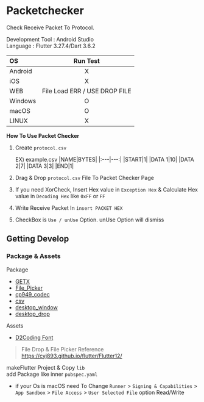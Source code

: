 # Packetchecker

Check Receive Packet To Protocol.

Development Tool : Android Studio  
Language : Flutter 3.27.4/Dart 3.6.2  


|OS|           Run Test            |
|:---|:-----------------------------:|
|Android|               X               |
|iOS|               X               |
|WEB| File Load ERR / USE DROP FILE |
|Windows|               O               |
|macOS|               O               |
|LINUX|               X               |

**How To Use Packet Checker**
1. Create `protocol.csv`

    EX) example.csv
    |NAME|BYTES|
    |:---|---:|
    |START|1|
    |DATA 1|10|
    |DATA 2|7|
    |DATA 3|3|
    |END|1|
2. Drag & Drop `protocol.csv` File To Packet Checker Page
3. If you need XorCheck, Insert Hex value in `Exception Hex` & Calculate Hex value in `Decoding Hex` like `0xFF` or `FF`
4. Write Receive Packet In `insert PACKET HEX`
5. CheckBox is `Use / unUse` Option. unUse Option will dismiss

## Getting Develop

### Package & Assets
Package
 - [GETX](https://pub.dev/packages/get)
 - [File_Picker](https://pub.dev/packages/file_picker)
 - [cp949_codec](https://pub.dev/packages/cp949_codec)
 - [csv](https://pub.dev/packages/csv)
 - [desktop_window](https://pub.dev/packages/desktop_window)
 - [desktop_drop](https://pub.dev/packages/desktop_drop)

Assets 
 - [D2Coding Font](https://github.com/naver/d2codingfont)

> File Drop & File Picker Reference
    https://cyj893.github.io/flutter/Flutter12/


makeFlutter Project & Copy `lib`  
add Package like inner `pubspec.yaml`

- if your Os is macOS need To Change `Runner` > `Signing & Capabilities` > `App Sandbox` > `File Access` > `User Selected File` option Read/Write
